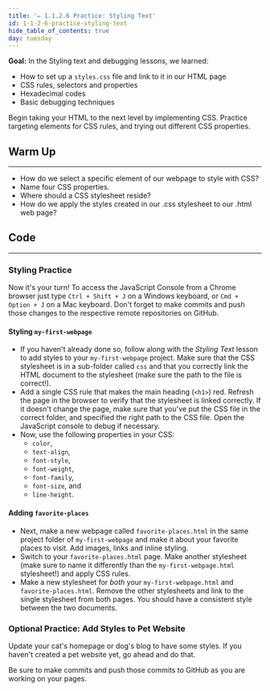 ```yaml
---
title: '✏️ 1.1.2.6 Practice: Styling Text'
id: 1-1-2-6-practice-styling-text
hide_table_of_contents: true
day: tuesday
---
```


**Goal:**
In the Styling text and debugging lessons, we learned:

* How to set up a `styles.css` file and link to it in our HTML page
* CSS rules, selectors and properties
* Hexadecimal codes
* Basic debugging techniques

Begin taking your HTML to the next level by implementing CSS. Practice targeting elements for CSS rules, and trying out different CSS properties.

## Warm Up
---

* How do we select a specific element of our webpage to style with CSS?
* Name four CSS properties.
* Where should a CSS stylesheet reside?
* How do we apply the styles created in our .css stylesheet to our .html web page?


## Code
---

### Styling Practice

Now it's your turn! To access the JavaScript Console from a Chrome browser just type `Ctrl + Shift + J` on a Windows keyboard, or `Cmd + Option + J` on a Mac keyboard. Don't forget to make commits and push those changes to the respective remote repositories on GitHub.

#### Styling `my-first-webpage`

* If you haven't already done so, follow along with the _Styling Text_ lesson to add styles to your `my-first-webpage` project. Make sure that the CSS stylesheet is in a sub-folder called `css` and that you correctly link the HTML document to the stylesheet (make sure the path to the file is correct!).
* Add a single CSS rule that makes the main heading (`<h1>`) red. Refresh the page in the browser to verify that the stylesheet is linked correctly. If it doesn't change the page, make sure that you've put the CSS file in the correct folder, and specified the right path to the CSS file. Open the JavaScript console to debug if necessary.
* Now, use the following properties in your CSS: 
  * `color`, 
  * `text-align`, 
  * `font-style`, 
  * `font-weight`, 
  * `font-family`, 
  * `font-size`, and 
  * `line-height`.

#### Adding `favorite-places`

* Next, make a new webpage called `favorite-places.html` in the same project folder of `my-first-webpage` and make it about your favorite places to visit. Add images, links and inline styling.
* Switch to your `favorite-places.html` page. Make another stylesheet (make sure to name it differently than the `my-first-webpage.html` stylesheet!) and apply CSS rules.
* Make a new stylesheet for _both_ your `my-first-webpage.html` and `favorite-places.html`. Remove the other stylesheets and link to the single stylesheet from both pages. You should have a consistent style between the two documents.

### Optional Practice: Add Styles to Pet Website

Update your cat's homepage or dog's blog to have some styles. If you haven't created a pet website yet, go ahead and do that.

Be sure to make commits and push those commits to GitHub as you are working on your pages.
